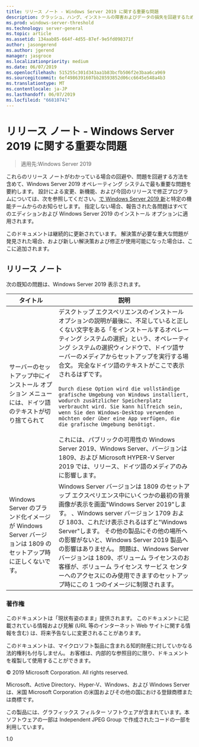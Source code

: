 ```yaml
---
title: リリース ノート - Windows Server 2019 に関する重要な問題
description: クラッシュ、ハング、インストールの障害およびデータの損失を回避するために回避策を必要とする重要な問題をまとめたものです。
ms.prod: windows-server-threshold
ms.technology: server-general
ms.topic: article
ms.assetid: 134aab85-664f-4d55-87ef-9e5fd098371f
author: jasongerend
ms.author: jgerend
manager: jasgroce
ms.localizationpriority: medium
ms.date: 06/07/2019
ms.openlocfilehash: 515255c301d343aa1b83bcfb506f2e3baa6ca969
ms.sourcegitcommit: 6ef4986391607bb28593852d06cc6645e548a4b3
ms.translationtype: MT
ms.contentlocale: ja-JP
ms.lasthandoff: 06/07/2019
ms.locfileid: "66810741"
---
```

# <a name="release-notes---important-issues-in-windows-server-2019"></a>リリース ノート - Windows Server 2019 に関する重要な問題

>適用先:Windows Server 2019

これらのリリース ノートがわかっている場合の回避や、問題を回避する方法を含めて、Windows Server 2019 オペレーティング システムで最も重要な問題を要約します。 設計による変更、新機能、および今回のリリースで修正プログラムについては、次を参照してください。[で Windows Server 2019 新](whats-new-19.md)と特定の機能チームからのお知らせします。 指定しない場合、報告された各問題はすべてのエディションおよび Windows Server 2019 のインストール オプションに適用されます。  

このドキュメントは継続的に更新されています。 解決策が必要な重大な問題が発見された場合、および新しい解決策および修正が使用可能になった場合は、ここに追加されます。  

## <a name="release-notes"></a>リリース ノート

次の既知の問題は、Windows Server 2019 表示されます。

| タイトル         | 説明                            |
| -----         | -----------                            |
| サーバーのセットアップ中にインストール オプション メニューには、ドイツ語のテキストが切り捨てられて | デスクトップ エクスペリエンスのインストール オプションの説明が最後に、不足していると正しくない文字をある「をインストールするオペレーティング システムの選択」という、オペレーティング システムの選択ウィンドウで、ドイツ語サーバーのメディアからセットアップを実行する場合文。 完全なドイツ語のテキストがここで表示されるはずです。<br/>      <br/>`Durch diese Option wird die vollständige grafische Umgebung von Windows installiert, wodurch zusätzlicher Speicherplatz verbraucht wird. Sie kann hilfreich sein, wenn Sie den Windows-Desktop verwenden möchten oder über eine App verfügen, die die grafische Umgebung benötigt.` <br><br>これには、パブリックの可用性の Windows Server 2019、Windows Server、バージョンは 1809、および Microsoft HYPER-V Server 2019 では、リリース、ドイツ語のメディアのみに影響します。|
| Windows Server のブランド化イメージが Windows Server バージョンは 1809 のセットアップ時に正しくないです。 | Windows Server バージョンは 1809 のセットアップ エクスペリエンス中にいくつかの最初の背景画像が表示を画面&quot;Windows Server 2019&quot;します。  、Windows server バージョン 1709 および 1803、これだけ表示されるはずと&quot;Windows Server&quot;します。  その他の製品にその他の場所への影響がないと、Windows Server 2019 製品への影響はありません。  問題は、Windows Server バージョンは 1809、ボリューム ライセンスのお客様が、ボリューム ライセンス サービス センターへのアクセスにのみ使用できますのセットアップ時にこの 1 つのイメージに制限されます。<br/> |

### <a name="copyright"></a>著作権

このドキュメントは「現状有姿のまま」提供されます。 このドキュメントに記載されている情報および見解 (URL 等のインターネット Web サイトに関する情報を含む) は、将来予告なしに変更されることがあります。  

このドキュメントは、マイクロソフト製品に含まれる知的財産に対していかなる法的権利も付与しません。 お客様は、内部的な参照目的に限り、ドキュメントを複製して使用することができます。

&copy; 2019 Microsoft Corporation. All rights reserved.  

Microsoft、Active Directory、Hyper-V、Windows、および Windows Server は、米国 Microsoft Corporation の米国およびその他の国における登録商標または商標です。  

この製品には、グラフィックス フィルター ソフトウェアが含まれています。本ソフトウェアの一部は Independent JPEG Group で作成されたコードの一部を利用しています。  


1.0  
